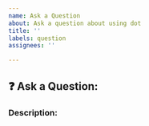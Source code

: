 ```yaml
---
name: Ask a Question
about: Ask a question about using dot
title: ''
labels: question
assignees: ''

---
```


## :question: Ask a Question:

### Description:

<!-- A clear and concise description of your question. Ex. what is/how to [...] -->
